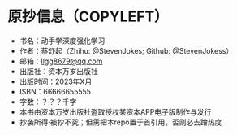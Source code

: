 

<!--
 * @version:
 * @Author:  StevenJokess（蔡舒起） https://github.com/StevenJokess
 * @Date: 2023-04-03 02:26:28
 * @LastEditors:  StevenJokess（蔡舒起） https://github.com/StevenJokess
 * @LastEditTime: 2023-04-04 18:30:39
 * @Description:
 * @Help me: 如有帮助，请赞助，失业3年了。![支付宝收款码](https://github.com/StevenJokess/d2rl/blob/master/img/%E6%94%B6.jpg)
 * @TODO::
 * @Reference:
-->
# 原抄信息（COPYLEFT）

- 书名：动手学深度强化学习
- 作者：蔡舒起（Zhihu: @StevenJokes; Github: @StevenJokess）
- 邮箱：llgg8679@qq.com
- 出版社：资本万岁出版社
- 出版时间：2023年X月
- ISBN：66666655555
- 字数：？？？千字
- 本书由资本万岁出版社盗取授权某资本APP电子版制作与发行
- 抄袭所得·被抄不究；但需把本repo置于首引用，否则必去蹭热度

[1]: https://www.dedao.cn/ebook/reader?id=jbPz5VvneQEmdz9Gl2qMDkY4B6x7PWPK5P0XoJLvryOK1Z8NRajbVgAp5OmY2QX7
